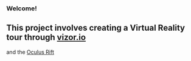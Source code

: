 ### Welcome!

## This project involves creating a Virtual Reality tour through [vizor.io](https://vizor.io/projects)
and the [Oculus Rift](https://www.oculus.com/rift/)
